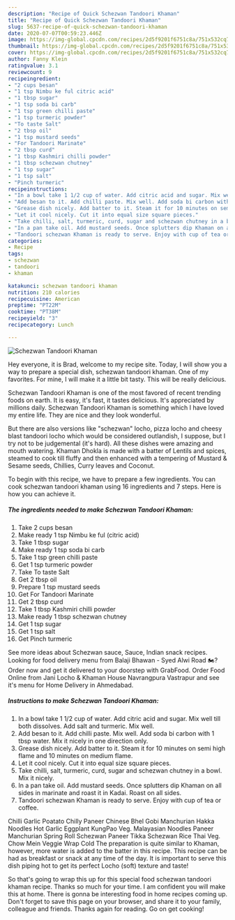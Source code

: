 ```yaml
---
description: "Recipe of Quick Schezwan Tandoori Khaman"
title: "Recipe of Quick Schezwan Tandoori Khaman"
slug: 5637-recipe-of-quick-schezwan-tandoori-khaman
date: 2020-07-07T00:59:23.446Z
image: https://img-global.cpcdn.com/recipes/2d5f9201f6751c8a/751x532cq70/schezwan-tandoori-khaman-recipe-main-photo.jpg
thumbnail: https://img-global.cpcdn.com/recipes/2d5f9201f6751c8a/751x532cq70/schezwan-tandoori-khaman-recipe-main-photo.jpg
cover: https://img-global.cpcdn.com/recipes/2d5f9201f6751c8a/751x532cq70/schezwan-tandoori-khaman-recipe-main-photo.jpg
author: Fanny Klein
ratingvalue: 3.1
reviewcount: 9
recipeingredient:
- "2 cups besan"
- "1 tsp Nimbu ke ful citric acid"
- "1 tbsp sugar"
- "1 tsp soda bi carb"
- "1 tsp green chilli paste"
- "1 tsp turmeric powder"
- "To taste Salt"
- "2 tbsp oil"
- "1 tsp mustard seeds"
- "For Tandoori Marinate"
- "2 tbsp curd"
- "1 tbsp Kashmiri chilli powder"
- "1 tbsp schezwan chutney"
- "1 tsp sugar"
- "1 tsp salt"
- "Pinch turmeric"
recipeinstructions:
- "In a bowl take 1 1/2 cup of water. Add citric acid and sugar. Mix well till both dissolves. Add salt and turmeric. Mix well."
- "Add besan to it. Add chilli paste. Mix well. Add soda bi carbon with 1 tbsp water. Mix it nicely in one direction only."
- "Grease dish nicely. Add batter to it. Steam it for 10 minutes on semi high flame and 10 minutes on medium flame."
- "Let it cool nicely. Cut it into equal size square pieces."
- "Take chilli, salt, turmeric, curd, sugar and schezwan chutney in a bowl. Mix it nicely."
- "In a pan take oil. Add mustard seeds. Once splutters dip Khaman on all sides in marinate and roast it in Kadai. Roast on all sides."
- "Tandoori schezwan Khaman is ready to serve. Enjoy with cup of tea or coffee."
categories:
- Recipe
tags:
- schezwan
- tandoori
- khaman

katakunci: schezwan tandoori khaman 
nutrition: 210 calories
recipecuisine: American
preptime: "PT22M"
cooktime: "PT38M"
recipeyield: "3"
recipecategory: Lunch

---
```



![Schezwan Tandoori Khaman](https://img-global.cpcdn.com/recipes/2d5f9201f6751c8a/751x532cq70/schezwan-tandoori-khaman-recipe-main-photo.jpg)

Hey everyone, it is Brad, welcome to my recipe site. Today, I will show you a way to prepare a special dish, schezwan tandoori khaman. One of my favorites. For mine, I will make it a little bit tasty. This will be really delicious.

Schezwan Tandoori Khaman is one of the most favored of recent trending foods on earth. It is easy, it's fast, it tastes delicious. It's appreciated by millions daily. Schezwan Tandoori Khaman is something which I have loved my entire life. They are nice and they look wonderful.

But there are also versions like &#34;schezwan&#34; locho, pizza locho and cheesy blast tandoori locho which would be considered outlandish, I suppose, but I try not to be judgemental (it&#39;s hard). All these dishes were amazing and mouth watering. Khaman Dhokla is made with a batter of Lentils and spices, steamed to cook till fluffy and then enhanced with a tempering of Mustard &amp; Sesame seeds, Chillies, Curry leaves and Coconut.


To begin with this recipe, we have to prepare a few ingredients. You can cook schezwan tandoori khaman using 16 ingredients and 7 steps. Here is how you can achieve it.

<!--inarticleads1-->

##### The ingredients needed to make Schezwan Tandoori Khaman:

1. Take 2 cups besan
1. Make ready 1 tsp Nimbu ke ful (citric acid)
1. Take 1 tbsp sugar
1. Make ready 1 tsp soda bi carb
1. Take 1 tsp green chilli paste
1. Get 1 tsp turmeric powder
1. Take To taste Salt
1. Get 2 tbsp oil
1. Prepare 1 tsp mustard seeds
1. Get For Tandoori Marinate
1. Get 2 tbsp curd
1. Take 1 tbsp Kashmiri chilli powder
1. Make ready 1 tbsp schezwan chutney
1. Get 1 tsp sugar
1. Get 1 tsp salt
1. Get Pinch turmeric


See more ideas about Schezwan sauce, Sauce, Indian snack recipes. Looking for food delivery menu from Balaji Bhawan - Syed Alwi Road 🏍? Order now and get it delivered to your doorstep with GrabFood. Order Food Online from Jani Locho &amp; Khaman House Navrangpura Vastrapur and see it&#39;s menu for Home Delivery in Ahmedabad. 

<!--inarticleads2-->

##### Instructions to make Schezwan Tandoori Khaman:

1. In a bowl take 1 1/2 cup of water. Add citric acid and sugar. Mix well till both dissolves. Add salt and turmeric. Mix well.
1. Add besan to it. Add chilli paste. Mix well. Add soda bi carbon with 1 tbsp water. Mix it nicely in one direction only.
1. Grease dish nicely. Add batter to it. Steam it for 10 minutes on semi high flame and 10 minutes on medium flame.
1. Let it cool nicely. Cut it into equal size square pieces.
1. Take chilli, salt, turmeric, curd, sugar and schezwan chutney in a bowl. Mix it nicely.
1. In a pan take oil. Add mustard seeds. Once splutters dip Khaman on all sides in marinate and roast it in Kadai. Roast on all sides.
1. Tandoori schezwan Khaman is ready to serve. Enjoy with cup of tea or coffee.


Chilli Garlic Poatato Chilly Paneer Chinese Bhel Gobi Manchurian Hakka Noodles Hot Garlic Eggplant KungPao Veg. Malayasian Noodles Paneer Manchurian Spring Roll Schezwan Paneer Tikka Schezwan Rice Thai Veg. Chow Mein Veggie Wrap Cold The preparation is quite similar to Khaman, however, more water is added to the batter in this recipe. This recipe can be had as breakfast or snack at any time of the day. It is important to serve this dish piping hot to get its perfect Locho (soft) texture and taste! 

So that's going to wrap this up for this special food schezwan tandoori khaman recipe. Thanks so much for your time. I am confident you will make this at home. There is gonna be interesting food in home recipes coming up. Don't forget to save this page on your browser, and share it to your family, colleague and friends. Thanks again for reading. Go on get cooking!
